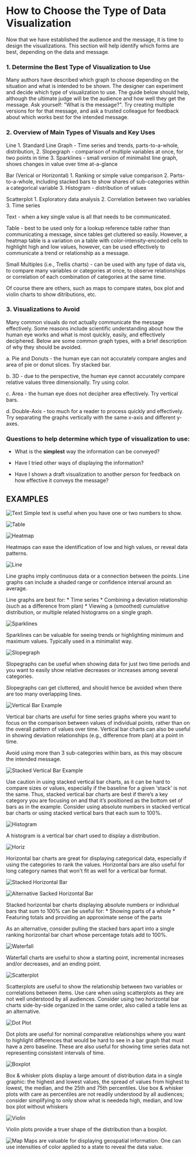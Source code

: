 # How to Choose the Type of Data Visualization
Now that we have established the audience and the message, it is time to design the visualizations. This section will help identify which forms are best, depending on the data and message. 

### 1.	Determine the Best Type of Visualization to Use
Many authors have described which graph to choose depending on the situation and what is intended to be shown. The designer can experiment and decide which type of visualization to use. The guide below should help, although the ultimate judge will be the audience and how well they get the message. Ask yourself: "What is the message?". Try creating multiple versions for for that message, and ask a trusted colleague for feedback about which works best for the intended message.


### 2.	Overview of Main Types of Visuals and Key Uses

   Line
      1. Standard Line Graph - Time series and trends, parts-to-a-whole, distribution, 
      2. Slopegraph - comparison of multiple variables at once, for two points in time 
      3. Sparklines - small version of minimalist line graph, shows changes in value over time at-a-glance
      
   Bar (Verical or Horizontal)
      1. Ranking or simple value comparison
      2. Parts-to-a-whole, including stacked bars to show shares of sub-categories within a categorical variable
      3. Histogram - distribution of values
         
   Scatterplot 
      1. Exploratory data analysis
      2. Correlation between two variables
      3. Time series
            
   Text - when a key single value is all that needs to be communicated. 

   Table - best to be used only for a lookup reference table rather than communicating a message, since tables get cluttered so easily. However, a heatmap table is a variation on a table with color-intensity-encoded cells to highlight high and low values, however, can be used effectively to communicate a trend or relationship as a message.

   Small Multiples (i.e., Trellis charts) - can be used with any type of data vis, to compare many variables or categories at once, to observe relationships or correlation of each combination of categories at the same time.
   
 Of course there are others, such as maps to compare states, box plot and violin charts to show ditributions, etc.

### 3.	Visualizations to Avoid
Many common visuals do not actually communicate the message effectively. Some reasons include scientific understanding about how the human eye works and what is most quickly, easily, and effectively deciphered. Below are some common graph types, with a brief description of why they should be avoided.

   a.	Pie and Donuts - the human eye can not accurately compare angles and area of pie or donut slices. Try stacked bar.
    
   b.	3D - due to the perspective, the human eye cannot accurately compare relative values three dimensionally. Try using color.

   c.	Area - the human eye does not decipher area effectively. Try vertical bars.
   
   d.   Double-Axis - too much for a reader to process quickly and effectively. Try separating the graphs vertically with the same x-axis and different y-axes.

     
### Questions to help determine which type of visualization to use:

*	What is the **simplest** way the information can be conveyed?

*	Have I tried other ways of displaying the information?

*	Have I shown a draft visualization to another person for feedback on how effective it conveys the message?


## EXAMPLES

   ![Text](Choosing%20Pics/TEXT.PNG)
   Simple text is useful when you have one or two numbers to show.
   
  ![Table](Choosing%20Pics/TABLE.PNG)
 
  ![Heatmap](Choosing%20Pics/HEATMAP.PNG)    
   
   Heatmaps can ease the identification of low and high values, or reveal data patterns.
   
   ![Line](Choosing%20Pics/LINE.PNG)
       
Line graphs imply continuous data or a connection between the points. Line graphs can include a shaded range or confidence interval around an average.

Line graphs are best for:
       * Time series
       * Combining a deviation relationship (such as a difference from plan)
       * Viewing a (smoothed) cumulative distribution, or multiple related histograms on a single graph.

   ![Sparklines](Choosing%20Pics/Sparklines.PNG)
   
   Sparklines can be valuable for seeing trends or highlighting minimum and maximum values. Typically used in a minimalist way.
              
   ![Slopegraph](Choosing%20Pics/SLOPEGRAPH.PNG)
   
Slopegraphs can be useful when showing data for just two time periods and you want to easily show relative decreases or increases among several categories.

Slopegraphs can get cluttered, and should hence be avoided when there are too many overlapping lines.

  ![Vertical Bar Example](Choosing%20Pics/VERTICAL_BAR.PNG)
       
Vertical bar charts are useful for time series graphs where you want to focus on the comparison between values of individual points, rather than on the overall pattern of values over time. Vertical bar charts can also be useful in showing deviation relationships (e.g., difference from plan) at a point in time. 

Avoid using more than 3 sub-categories within bars, as this may obscure the intended message. 

  ![Stacked Vertical Bar Example](Choosing%20Pics/STACKED_VERTICAL_BAR.PNG)
       
Use caution in using stacked vertical bar charts, as it can be hard to compare sizes or values, especially if the baseline for a given 'stack' is not the same. Thus, stacked vertical bar charts are best if there’s a key category you are focusing on and that it’s positioned as the bottom set of bars as in the example. Consider using absolute numbers in stacked vertical bar charts or using stacked vertical bars that each sum to 100%.

  ![Histogram](Choosing%20Pics/HISTOGRAM.PNG)
       
   A histogram is a vertical bar chart used to display a distribution.

  ![Horiz](Choosing%20Pics/HORIZONTAL_BAR.PNG)
       
Horizontal bar charts are great for displaying categorical data, especially if using the categories to rank the values. Horizontal bars are also useful for long category names that won't fit as well for a vertical bar format.

   ![Stacked Horizontal Bar](Choosing%20Pics/STACKED_HORIZONTAL_BAR.PNG)
   
   ![Alternative Sacked Horizontal Bar](Choosing%20Pics/ALTERNATIVE_STACKED_HORIZONTAL_BAR.PNG)
       
  Stacked horizontal bar charts displaying absolute numbers or individual bars that sum to 100% can be useful for:
       * Showing parts of a whole
       * Featuring totals and providing an approximate sense of the parts

   As an alternative, consider pulling the stacked bars apart into a single ranking horizontal bar chart whose percentage totals add to 100%.
   
  ![Waterfall](Choosing%20Pics/WATERFALL.PNG)
       
   Waterfall charts are useful to show a starting point, incremental increases and/or decreases, and an ending point.  
   
   ![Scatterplot](Choosing%20Pics/SCATTERPLOT.PNG)
       
Scatterplots are useful to show the relationship between two variables or correlations between items. Use care when using scatterplots as they are not well understood by all audiences. Consider using two horizontal bar charts side-by-side organized in the same order, also called a table lens as an alternative.


   ![Dot Plot](Choosing%20Pics/DOT_PLOT.PNG)
       
Dot plots are useful for nominal comparative relationships where you want to highlight differences that would be hard to see in a bar graph that must have a zero baseline. These are also useful for showing time series data not representing consistent intervals of time.

 
   ![Boxplot](Choosing%20Pics/BOXPLOT_IRIS.PNG)
    
Box & whisker plots display a large amount of distribution data in a single graphic: the highest and lowest values, the spread of values from highest to lowest, the median, and the 25th and 75th percentiles. Use box & whisker plots with care as percentiles are not readily understood by all audiences; consider simplifying to only show what is neededa high, median, and low box plot without whiskers
          
   ![Violin](Choosing%20Pics/VIOLIN_IRIS.PNG)
   
Violin plots provide a truer shape of the distribution than a boxplot.
 
   ![Map](Choosing%20Pics/USMAP.PNG)
Maps are valuable for displaying geospatial information. One can use intensities of color applied to a state to reveal the data value.
    
